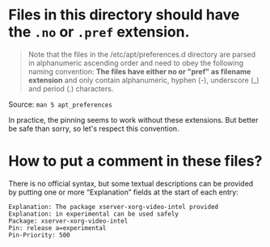 # Files in this directory should have the `.no` or `.pref` extension.

   > Note that the files in the /etc/apt/preferences.d directory are parsed
   > in alphanumeric ascending order and need to obey the following naming
   > convention: **The files have either no or "pref" as filename extension**
   > and only contain alphanumeric, hyphen (-), underscore (_) and period
   > (.) characters.

Source: `man 5 apt_preferences`

In practice, the pinning seems to  work without these extensions.  But better be
safe than sorry, so let's respect this convention.

# How to put a comment in these files?

There is  no official syntax, but  some textual descriptions can  be provided by
putting one or more “Explanation” fields at the start of each entry:

    Explanation: The package xserver-xorg-video-intel provided
    Explanation: in experimental can be used safely
    Package: xserver-xorg-video-intel
    Pin: release a=experimental
    Pin-Priority: 500
